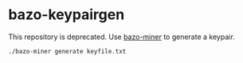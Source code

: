 # bazo-keypairgen

This repository is deprecated. Use [bazo-miner](https://github.com/bazo-blockchain/bazo-miner) to generate a keypair.

```bash
./bazo-miner generate keyfile.txt
```